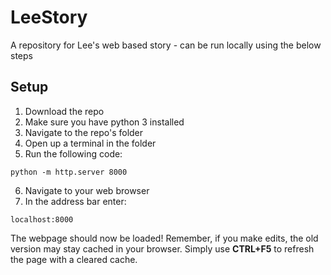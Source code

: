 # LeeStory
A repository for Lee's web based story - can be run locally using the below steps

## Setup
1. Download the repo
2. Make sure you have python 3 installed
3. Navigate to the repo's folder
4. Open up a terminal in the folder
5. Run the following code:
```
python -m http.server 8000
```
6. Navigate to your web browser
7. In the address bar enter:
```
localhost:8000
```
The webpage should now be loaded! Remember, if you make edits, the old version may stay cached in your browser. Simply use **CTRL+F5** to refresh the page with a cleared cache.
